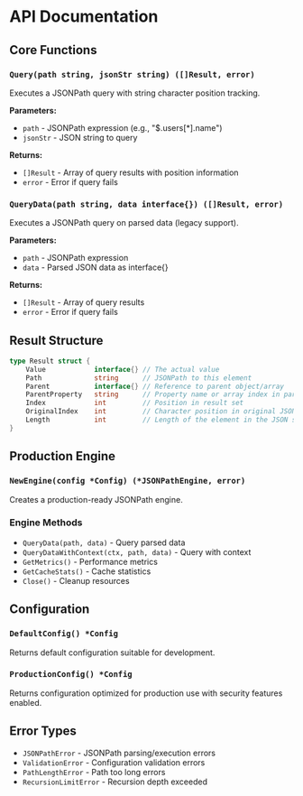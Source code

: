 # API Documentation

## Core Functions

### `Query(path string, jsonStr string) ([]Result, error)`

Executes a JSONPath query with string character position tracking.

**Parameters:**
- `path` - JSONPath expression (e.g., "$.users[*].name")
- `jsonStr` - JSON string to query

**Returns:**
- `[]Result` - Array of query results with position information
- `error` - Error if query fails

### `QueryData(path string, data interface{}) ([]Result, error)`

Executes a JSONPath query on parsed data (legacy support).

**Parameters:**
- `path` - JSONPath expression
- `data` - Parsed JSON data as interface{}

**Returns:**
- `[]Result` - Array of query results
- `error` - Error if query fails

## Result Structure

```go
type Result struct {
    Value            interface{} // The actual value
    Path             string      // JSONPath to this element  
    Parent           interface{} // Reference to parent object/array
    ParentProperty   string      // Property name or array index in parent
    Index            int         // Position in result set
    OriginalIndex    int         // Character position in original JSON string
    Length           int         // Length of the element in the JSON string
}
```

## Production Engine

### `NewEngine(config *Config) (*JSONPathEngine, error)`

Creates a production-ready JSONPath engine.

### Engine Methods

- `QueryData(path, data)` - Query parsed data
- `QueryDataWithContext(ctx, path, data)` - Query with context
- `GetMetrics()` - Performance metrics
- `GetCacheStats()` - Cache statistics  
- `Close()` - Cleanup resources

## Configuration

### `DefaultConfig() *Config`

Returns default configuration suitable for development.

### `ProductionConfig() *Config`

Returns configuration optimized for production use with security features enabled.

## Error Types

- `JSONPathError` - JSONPath parsing/execution errors
- `ValidationError` - Configuration validation errors
- `PathLengthError` - Path too long errors
- `RecursionLimitError` - Recursion depth exceeded
